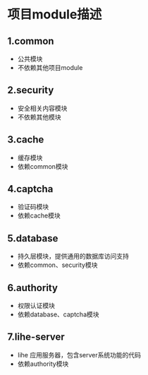 # 项目module描述
## 1.common
* 公共模块
* 不依赖其他项目module

## 2.security
* 安全相关内容模块
* 不依赖其他模块

## 3.cache
* 缓存模块
* 依赖common模块

## 4.captcha
* 验证码模块
* 依赖cache模块

## 5.database
* 持久层模块，提供通用的数据库访问支持
* 依赖common、security模块

## 6.authority
* 权限认证模块
* 依赖database、captcha模块

## 7.lihe-server
* lihe 应用服务器，包含server系统功能的代码
* 依赖authority模块
